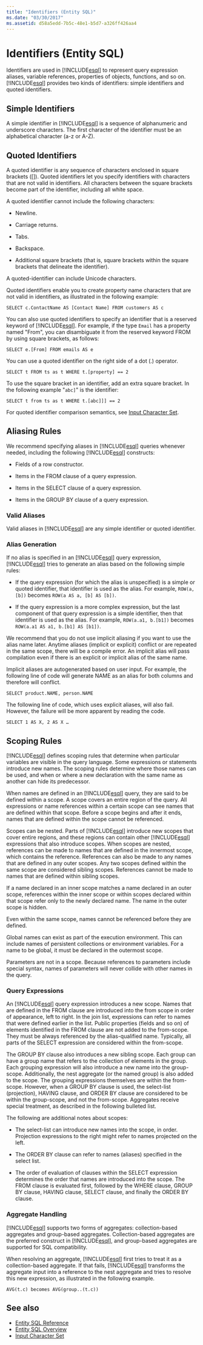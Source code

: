 ```yaml
---
title: "Identifiers (Entity SQL)"
ms.date: "03/30/2017"
ms.assetid: d58a5edd-7b5c-48e1-b5d7-a326ff426aa4
---
```

# Identifiers (Entity SQL)
Identifiers are used in [!INCLUDE[esql](../../../../../../includes/esql-md.md)] to represent query expression aliases, variable references, properties of objects, functions, and so on. [!INCLUDE[esql](../../../../../../includes/esql-md.md)] provides two kinds of identifiers: simple identifiers and quoted identifiers.  
  
## Simple Identifiers  
 A simple identifier in [!INCLUDE[esql](../../../../../../includes/esql-md.md)] is a sequence of alphanumeric and underscore characters. The first character of the identifier must be an alphabetical character (a-z or A-Z).  
  
## Quoted Identifiers  
 A quoted identifier is any sequence of characters enclosed in square brackets ([]). Quoted identifiers let you specify identifiers with characters that are not valid in identifiers. All characters between the square brackets become part of the identifier, including all white space.  
  
 A quoted identifier cannot include the following characters:  
  
-   Newline.  
  
-   Carriage returns.  
  
-   Tabs.  
  
-   Backspace.  
  
-   Additional square brackets (that is, square brackets within the square brackets that delineate the identifier).  
  
 A quoted-identifier can include Unicode characters.  
  
 Quoted identifiers enable you to create property name characters that are not valid in identifiers, as illustrated in the following example:  
  
 `SELECT c.ContactName AS [Contact Name] FROM customers AS c`  
  
 You can also use quoted identifiers to specify an identifier that is a reserved keyword of [!INCLUDE[esql](../../../../../../includes/esql-md.md)]. For example, if the type `Email` has a property named "From", you can disambiguate it from the reserved keyword FROM by using square brackets, as follows:  
  
 `SELECT e.[From] FROM emails AS e`  
  
 You can use a quoted identifier on the right side of a dot (.) operator.  
  
 `SELECT t FROM ts as t WHERE t.[property] == 2`  
  
 To use the square bracket in an identifier, add an extra square bracket. In the following example "`abc]`" is the identifier:  
  
 `SELECT t from ts as t WHERE t.[abc]]] == 2`  
  
 For quoted identifier comparison semantics, see [Input Character Set](../../../../../../docs/framework/data/adonet/ef/language-reference/input-character-set-entity-sql.md).  
  
## Aliasing Rules  
 We recommend specifying aliases in [!INCLUDE[esql](../../../../../../includes/esql-md.md)] queries whenever needed, including the following [!INCLUDE[esql](../../../../../../includes/esql-md.md)] constructs:  
  
-   Fields of a row constructor.  
  
-   Items in the FROM clause of a query expression.  
  
-   Items in the SELECT clause of a query expression.  
  
-   Items in the GROUP BY clause of a query expression.  
  
### Valid Aliases  
 Valid aliases in [!INCLUDE[esql](../../../../../../includes/esql-md.md)] are any simple identifier or quoted identifier.  
  
### Alias Generation  
 If no alias is specified in an [!INCLUDE[esql](../../../../../../includes/esql-md.md)] query expression, [!INCLUDE[esql](../../../../../../includes/esql-md.md)] tries to generate an alias based on the following simple rules:  
  
-   If the query expression (for which the alias is unspecified) is a simple or quoted identifier, that identifier is used as the alias. For example, `ROW(a, [b])` becomes `ROW(a AS a, [b] AS [b])`.  
  
-   If the query expression is a more complex expression, but the last component of that query expression is a simple identifier, then that identifier is used as the alias. For example, `ROW(a.a1, b.[b1])` becomes `ROW(a.a1 AS a1, b.[b1] AS [b1])`.  
  
 We recommend that you do not use implicit aliasing if you want to use the alias name later. Anytime aliases (implicit or explicit) conflict or are repeated in the same scope, there will be a compile error. An implicit alias will pass compilation even if there is an explicit or implicit alias of the same name.  
  
 Implicit aliases are autogenerated based on user input. For example, the following line of code will generate NAME as an alias for both columns and therefore will conflict.  
  
```  
SELECT product.NAME, person.NAME  
```  
  
 The following line of code, which uses explicit aliases, will also fail. However, the failure will be more apparent by reading the code.  
  
```  
SELECT 1 AS X, 2 AS X …  
```  
  
## Scoping Rules  
 [!INCLUDE[esql](../../../../../../includes/esql-md.md)] defines scoping rules that determine when particular variables are visible in the query language. Some expressions or statements introduce new names. The scoping rules determine where those names can be used, and when or where a new declaration with the same name as another can hide its predecessor.  
  
 When names are defined in an [!INCLUDE[esql](../../../../../../includes/esql-md.md)] query, they are said to be defined within a scope. A scope covers an entire region of the query. All expressions or name references within a certain scope can see names that are defined within that scope. Before a scope begins and after it ends, names that are defined within the scope cannot be referenced.  
  
 Scopes can be nested. Parts of [!INCLUDE[esql](../../../../../../includes/esql-md.md)] introduce new scopes that cover entire regions, and these regions can contain other [!INCLUDE[esql](../../../../../../includes/esql-md.md)] expressions that also introduce scopes. When scopes are nested, references can be made to names that are defined in the innermost scope, which contains the reference. References can also be made to any names that are defined in any outer scopes. Any two scopes defined within the same scope are considered sibling scopes. References cannot be made to names that are defined within sibling scopes.  
  
 If a name declared in an inner scope matches a name declared in an outer scope, references within the inner scope or within scopes declared within that scope refer only to the newly declared name. The name in the outer scope is hidden.  
  
 Even within the same scope, names cannot be referenced before they are defined.  
  
 Global names can exist as part of the execution environment. This can include names of persistent collections or environment variables. For a name to be global, it must be declared in the outermost scope.  
  
 Parameters are not in a scope. Because references to parameters include special syntax, names of parameters will never collide with other names in the query.  
  
### Query Expressions  
 An [!INCLUDE[esql](../../../../../../includes/esql-md.md)] query expression introduces a new scope. Names that are defined in the FROM clause are introduced into the from scope in order of appearance, left to right. In the join list, expressions can refer to names that were defined earlier in the list. Public properties (fields and so on) of elements identified in the FROM clause are not added to the from-scope. They must be always referenced by the alias-qualified name. Typically, all parts of the SELECT expression are considered within the from-scope.  
  
 The GROUP BY clause also introduces a new sibling scope. Each group can have a group name that refers to the collection of elements in the group. Each grouping expression will also introduce a new name into the group-scope. Additionally, the nest aggregate (or the named group) is also added to the scope. The grouping expressions themselves are within the from-scope. However, when a GROUP BY clause is used, the select-list (projection), HAVING clause, and ORDER BY clause are considered to be within the group-scope, and not the from-scope. Aggregates receive special treatment, as described in the following bulleted list.  
  
 The following are additional notes about scopes:  
  
-   The select-list can introduce new names into the scope, in order. Projection expressions to the right might refer to names projected on the left.  
  
-   The ORDER BY clause can refer to names (aliases) specified in the select list.  
  
-   The order of evaluation of clauses within the SELECT expression determines the order that names are introduced into the scope. The FROM clause is evaluated first, followed by the WHERE clause, GROUP BY clause, HAVING clause, SELECT clause, and finally the ORDER BY clause.  
  
### Aggregate Handling  
 [!INCLUDE[esql](../../../../../../includes/esql-md.md)] supports two forms of aggregates: collection-based aggregates and group-based aggregates. Collection-based aggregates are the preferred construct in [!INCLUDE[esql](../../../../../../includes/esql-md.md)], and group-based aggregates are supported for SQL compatibility.  
  
 When resolving an aggregate, [!INCLUDE[esql](../../../../../../includes/esql-md.md)] first tries to treat it as a collection-based aggregate. If that fails, [!INCLUDE[esql](../../../../../../includes/esql-md.md)] transforms the aggregate input into a reference to the nest aggregate and tries to resolve this new expression, as illustrated in the following example.  
  
 `AVG(t.c) becomes AVG(group..(t.c))`  
  
## See also
- [Entity SQL Reference](../../../../../../docs/framework/data/adonet/ef/language-reference/entity-sql-reference.md)
- [Entity SQL Overview](../../../../../../docs/framework/data/adonet/ef/language-reference/entity-sql-overview.md)
- [Input Character Set](../../../../../../docs/framework/data/adonet/ef/language-reference/input-character-set-entity-sql.md)

